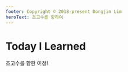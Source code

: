 ```yaml
---
footer: Copyright © 2018-present Dongjin Lim
heroText: 초고수를 향하여
---
```

# Today I Learned

초고수를 향한 여정!

<TagList />
